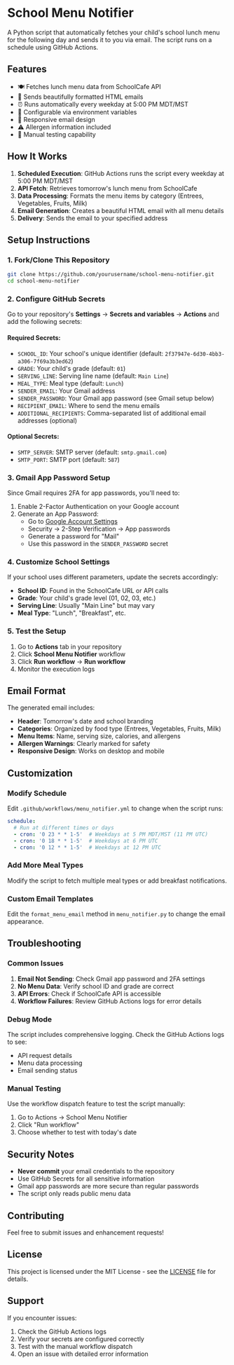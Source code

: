 # School Menu Notifier

A Python script that automatically fetches your child's school lunch menu for the following day and sends it to you via email. The script runs on a schedule using GitHub Actions.

## Features

- 🍽️ Fetches lunch menu data from SchoolCafe API
- 📧 Sends beautifully formatted HTML emails
- ⏰ Runs automatically every weekday at 5:00 PM MDT/MST
- 🔧 Configurable via environment variables
- 📱 Responsive email design
- ⚠️ Allergen information included
- 🧪 Manual testing capability

## How It Works

1. **Scheduled Execution**: GitHub Actions runs the script every weekday at 5:00 PM MDT/MST
2. **API Fetch**: Retrieves tomorrow's lunch menu from SchoolCafe
3. **Data Processing**: Formats the menu items by category (Entrees, Vegetables, Fruits, Milk)
4. **Email Generation**: Creates a beautiful HTML email with all menu details
5. **Delivery**: Sends the email to your specified address

## Setup Instructions

### 1. Fork/Clone This Repository

```bash
git clone https://github.com/yourusername/school-menu-notifier.git
cd school-menu-notifier
```

### 2. Configure GitHub Secrets

Go to your repository's **Settings** → **Secrets and variables** → **Actions** and add the following secrets:

#### Required Secrets:
- `SCHOOL_ID`: Your school's unique identifier (default: `2f37947e-6d30-4bb3-a306-7f69a3b3ed62`)
- `GRADE`: Your child's grade (default: `01`)
- `SERVING_LINE`: Serving line name (default: `Main Line`)
- `MEAL_TYPE`: Meal type (default: `Lunch`)
- `SENDER_EMAIL`: Your Gmail address
- `SENDER_PASSWORD`: Your Gmail app password (see Gmail setup below)
- `RECIPIENT_EMAIL`: Where to send the menu emails
- `ADDITIONAL_RECIPIENTS`: Comma-separated list of additional email addresses (optional)

#### Optional Secrets:
- `SMTP_SERVER`: SMTP server (default: `smtp.gmail.com`)
- `SMTP_PORT`: SMTP port (default: `587`)

### 3. Gmail App Password Setup

Since Gmail requires 2FA for app passwords, you'll need to:

1. Enable 2-Factor Authentication on your Google account
2. Generate an App Password:
   - Go to [Google Account Settings](https://myaccount.google.com/)
   - Security → 2-Step Verification → App passwords
   - Generate a password for "Mail"
   - Use this password in the `SENDER_PASSWORD` secret

### 4. Customize School Settings

If your school uses different parameters, update the secrets accordingly:

- **School ID**: Found in the SchoolCafe URL or API calls
- **Grade**: Your child's grade level (01, 02, 03, etc.)
- **Serving Line**: Usually "Main Line" but may vary
- **Meal Type**: "Lunch", "Breakfast", etc.

### 5. Test the Setup

1. Go to **Actions** tab in your repository
2. Click **School Menu Notifier** workflow
3. Click **Run workflow** → **Run workflow**
4. Monitor the execution logs

## Email Format

The generated email includes:

- **Header**: Tomorrow's date and school branding
- **Categories**: Organized by food type (Entrees, Vegetables, Fruits, Milk)
- **Menu Items**: Name, serving size, calories, and allergens
- **Allergen Warnings**: Clearly marked for safety
- **Responsive Design**: Works on desktop and mobile

## Customization

### Modify Schedule

Edit `.github/workflows/menu_notifier.yml` to change when the script runs:

```yaml
schedule:
  # Run at different times or days
  - cron: '0 23 * * 1-5'  # Weekdays at 5 PM MDT/MST (11 PM UTC)
  - cron: '0 18 * * 1-5'  # Weekdays at 6 PM UTC
  - cron: '0 12 * * 1-5'  # Weekdays at 12 PM UTC
```

### Add More Meal Types

Modify the script to fetch multiple meal types or add breakfast notifications.

### Custom Email Templates

Edit the `format_menu_email` method in `menu_notifier.py` to change the email appearance.

## Troubleshooting

### Common Issues

1. **Email Not Sending**: Check Gmail app password and 2FA settings
2. **No Menu Data**: Verify school ID and grade are correct
3. **API Errors**: Check if SchoolCafe API is accessible
4. **Workflow Failures**: Review GitHub Actions logs for error details

### Debug Mode

The script includes comprehensive logging. Check the GitHub Actions logs to see:
- API request details
- Menu data processing
- Email sending status

### Manual Testing

Use the workflow dispatch feature to test the script manually:
1. Go to Actions → School Menu Notifier
2. Click "Run workflow"
3. Choose whether to test with today's date

## Security Notes

- **Never commit** your email credentials to the repository
- Use GitHub Secrets for all sensitive information
- Gmail app passwords are more secure than regular passwords
- The script only reads public menu data

## Contributing

Feel free to submit issues and enhancement requests!

## License

This project is licensed under the MIT License - see the [LICENSE](LICENSE) file for details.

## Support

If you encounter issues:
1. Check the GitHub Actions logs
2. Verify your secrets are configured correctly
3. Test with the manual workflow dispatch
4. Open an issue with detailed error information